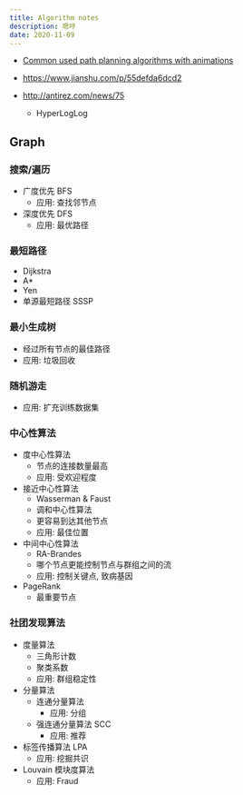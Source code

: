 ```yaml
---
title: Algorithm notes
description: 嗯哼
date: 2020-11-09
---
```


* [Common used path planning algorithms with animations](https://github.com/zhm-real/PathPlanning)

* https://www.jianshu.com/p/55defda6dcd2
* http://antirez.com/news/75
  - HyperLogLog

## Graph

### 搜索/遍历

* 广度优先 BFS
  - 应用: 查找邻节点
* 深度优先 DFS
  - 应用: 最优路径

### 最短路径

* Dijkstra
* A*
* Yen
* 单源最短路径 SSSP

### 最小生成树

* 经过所有节点的最佳路径
* 应用: 垃圾回收

### 随机游走

* 应用: 扩充训练数据集

### 中心性算法

* 度中心性算法
  - 节点的连接数量最高
  - 应用: 受欢迎程度
* 接近中心性算法
  - Wasserman & Faust
  - 调和中心性算法
  - 更容易到达其他节点
  - 应用: 最佳位置
* 中间中心性算法
  - RA-Brandes
  - 哪个节点更能控制节点与群组之间的流
  - 应用: 控制关键点, 致病基因
* PageRank
  - 最重要节点

### 社团发现算法

* 度量算法
  - 三角形计数
  - 聚类系数
  - 应用: 群组稳定性
* 分量算法
  - 连通分量算法
    * 应用: 分组
  - 强连通分量算法 SCC
    * 应用: 推荐
* 标签传播算法 LPA
  - 应用: 挖掘共识
* Louvain 模块度算法
  - 应用: Fraud
